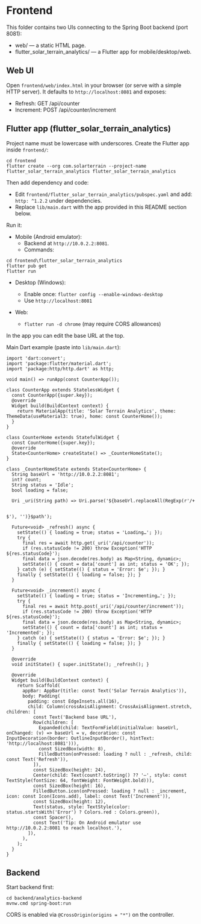 # Frontend

This folder contains two UIs connecting to the Spring Boot backend (port 8081):

- web/ — a static HTML page.
- flutter_solar_terrain_analytics/ — a Flutter app for mobile/desktop/web.

## Web UI

Open `frontend/web/index.html` in your browser (or serve with a simple HTTP server). It defaults to `http://localhost:8081` and exposes:
- Refresh: GET /api/counter
- Increment: POST /api/counter/increment

## Flutter app (flutter_solar_terrain_analytics)

Project name must be lowercase with underscores. Create the Flutter app inside `frontend/`:

```
cd frontend
flutter create --org com.solarterrain --project-name flutter_solar_terrain_analytics flutter_solar_terrain_analytics
```

Then add dependency and code:
- Edit `frontend/flutter_solar_terrain_analytics/pubspec.yaml` and add:
  `http: ^1.2.2` under dependencies.
- Replace `lib/main.dart` with the app provided in this README section below.

Run it:

- Mobile (Android emulator):
  - Backend at `http://10.0.2.2:8081`.
  - Commands:

```
cd frontend\flutter_solar_terrain_analytics
flutter pub get
flutter run
```

- Desktop (Windows):
  - Enable once: `flutter config --enable-windows-desktop`
  - Use `http://localhost:8081`

- Web:
  - `flutter run -d chrome` (may require CORS allowances)

In the app you can edit the base URL at the top.

Main Dart example (paste into `lib/main.dart`):

```
import 'dart:convert';
import 'package:flutter/material.dart';
import 'package:http/http.dart' as http;

void main() => runApp(const CounterApp());

class CounterApp extends StatelessWidget {
  const CounterApp({super.key});
  @override
  Widget build(BuildContext context) {
    return MaterialApp(title: 'Solar Terrain Analytics', theme: ThemeData(useMaterial3: true), home: const CounterHome());
  }
}

class CounterHome extends StatefulWidget {
  const CounterHome({super.key});
  @override
  State<CounterHome> createState() => _CounterHomeState();
}

class _CounterHomeState extends State<CounterHome> {
  String baseUrl = 'http://10.0.2.2:8081';
  int? count;
  String status = 'Idle';
  bool loading = false;

  Uri _uri(String path) => Uri.parse('${baseUrl.replaceAll(RegExp(r'/+


$'), '')}$path');

  Future<void> _refresh() async {
    setState(() { loading = true; status = 'Loading…'; });
    try {
      final res = await http.get(_uri('/api/counter'));
      if (res.statusCode != 200) throw Exception('HTTP ${res.statusCode}');
      final data = json.decode(res.body) as Map<String, dynamic>;
      setState(() { count = data['count'] as int; status = 'OK'; });
    } catch (e) { setState(() { status = 'Error: $e'; }); }
    finally { setState(() { loading = false; }); }
  }

  Future<void> _increment() async {
    setState(() { loading = true; status = 'Incrementing…'; });
    try {
      final res = await http.post(_uri('/api/counter/increment'));
      if (res.statusCode != 200) throw Exception('HTTP ${res.statusCode}');
      final data = json.decode(res.body) as Map<String, dynamic>;
      setState(() { count = data['count'] as int; status = 'Incremented'; });
    } catch (e) { setState(() { status = 'Error: $e'; }); }
    finally { setState(() { loading = false; }); }
  }

  @override
  void initState() { super.initState(); _refresh(); }

  @override
  Widget build(BuildContext context) {
    return Scaffold(
      appBar: AppBar(title: const Text('Solar Terrain Analytics')),
      body: Padding(
        padding: const EdgeInsets.all(16),
        child: Column(crossAxisAlignment: CrossAxisAlignment.stretch, children: [
          const Text('Backend base URL'),
          Row(children: [
            Expanded(child: TextFormField(initialValue: baseUrl, onChanged: (v) => baseUrl = v, decoration: const InputDecoration(border: OutlineInputBorder(), hintText: 'http://localhost:8081'))),
            const SizedBox(width: 8),
            FilledButton(onPressed: loading ? null : _refresh, child: const Text('Refresh')),
          ]),
          const SizedBox(height: 24),
          Center(child: Text(count?.toString() ?? '—', style: const TextStyle(fontSize: 64, fontWeight: FontWeight.bold))),
          const SizedBox(height: 16),
          FilledButton.icon(onPressed: loading ? null : _increment, icon: const Icon(Icons.add), label: const Text('Increment')),
          const SizedBox(height: 12),
          Text(status, style: TextStyle(color: status.startsWith('Error') ? Colors.red : Colors.green)),
          const Spacer(),
          const Text('Tip: On Android emulator use http://10.0.2.2:8081 to reach localhost.'),
        ]),
      ),
    );
  }
}
```

## Backend

Start backend first:

```
cd backend/analytics-backend
mvnw.cmd spring-boot:run
```

CORS is enabled via `@CrossOrigin(origins = "*")` on the controller.
